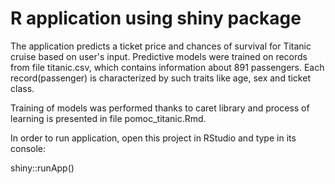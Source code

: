 # R application using shiny package

The application predicts a ticket price and chances of survival for Titanic cruise based on user's input.
Predictive models were trained on records from file titanic.csv, which contains information about 891 passengers.
Each record(passenger) is characterized by such traits like age, sex and ticket class.

Training of models was performed thanks to caret library and process of learning is presented in file pomoc_titanic.Rmd.

In order to run application, open this project in RStudio and type in its console:

shiny::runApp()

